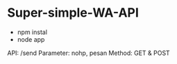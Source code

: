 # Super-simple-WA-API

- npm instal
- node app

API: /send
Parameter: nohp, pesan
Method: GET & POST
